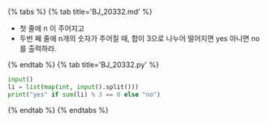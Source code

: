 {% tabs %}
{% tab title='BJ_20332.md' %}

* 첫 줄에 n 이 주어지고
* 두번 째 줄에 n개의 숫자가 주어질 때, 합이 3으로 나누어 떨어지면 yes 아니면 no를 출력하라.

{% endtab %}
{% tab title='BJ_20332.py' %}

```py
input()
li = list(map(int, input().split()))
print("yes" if sum(li) % 3 == 0 else "no")
```

{% endtab %}
{% endtabs %}